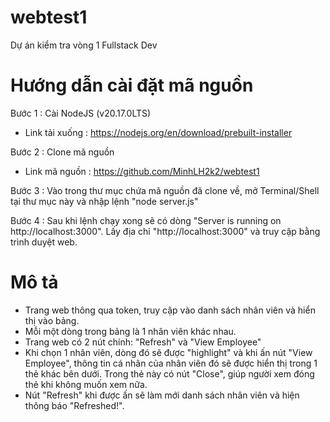 # webtest1
Dự án kiểm tra vòng 1 Fullstack Dev

# Hướng dẫn cài đặt mã nguồn

Bước 1 : Cài NodeJS (v20.17.0LTS)
 - Link tải xuống : https://nodejs.org/en/download/prebuilt-installer

Bước 2 : Clone mã nguồn
 - Link mã nguồn  : https://github.com/MinhLH2k2/webtest1

Bước 3 : Vào trong thư mục chứa mã nguồn đã clone về, mở Terminal/Shell tại thư mục này và nhập lệnh "node server.js"

Bước 4 : Sau khi lệnh chạy xong sẽ có dòng "Server is running on http://localhost:3000". Lấy địa chỉ "http://localhost:3000" và truy cập bằng trình duyệt web.

# Mô tả

- Trang web thông qua token, truy cập vào danh sách nhân viên và hiển thị vào bảng.
- Mỗi một dòng trong bảng là 1 nhân viên khác nhau.
- Trang web có 2 nút chính: "Refresh" và "View Employee"
- Khi chọn 1 nhân viên, dòng đó sẽ được "highlight" và khi ấn nút "View Employee", thông tin cá nhân của nhân viên đó sẽ được hiển thị trong 1 thẻ khác bên dưới. Trong thẻ này có nút "Close", giúp người xem đóng thẻ khi không muốn xem nữa.
- Nút "Refresh" khi được ấn sẽ làm mới danh sách nhân viên và hiện thông báo "Refreshed!".
